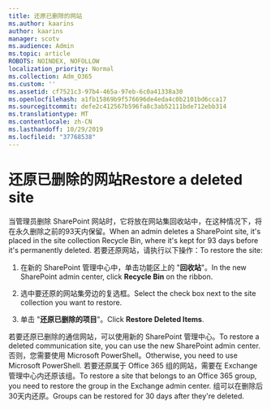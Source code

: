 ```yaml
---
title: 还原已删除的网站
ms.author: kaarins
author: kaarins
manager: scotv
ms.audience: Admin
ms.topic: article
ROBOTS: NOINDEX, NOFOLLOW
localization_priority: Normal
ms.collection: Adm_O365
ms.custom: ''
ms.assetid: cf7521c3-97b4-465a-97eb-6c0a41338a30
ms.openlocfilehash: a1fb15869b9f576696de4eda4c0b2101bd6cca17
ms.sourcegitcommit: defe2c412567b596fa8c3ab52111bde712ebb314
ms.translationtype: MT
ms.contentlocale: zh-CN
ms.lasthandoff: 10/29/2019
ms.locfileid: "37768538"
---
```

# <a name="restore-a-deleted-site"></a><span data-ttu-id="4f2e1-102">还原已删除的网站</span><span class="sxs-lookup"><span data-stu-id="4f2e1-102">Restore a deleted site</span></span>

<span data-ttu-id="4f2e1-103">当管理员删除 SharePoint 网站时，它将放在网站集回收站中，在这种情况下，将在永久删除之前的93天内保留。</span><span class="sxs-lookup"><span data-stu-id="4f2e1-103">When an admin deletes a SharePoint site, it's placed in the site collection Recycle Bin, where it's kept for 93 days before it's permanently deleted.</span></span> <span data-ttu-id="4f2e1-104">若要还原网站，请执行以下操作：</span><span class="sxs-lookup"><span data-stu-id="4f2e1-104">To restore the site:</span></span>
  
1. <span data-ttu-id="4f2e1-105">在新的 SharePoint 管理中心中，单击功能区上的 "**回收站**"。</span><span class="sxs-lookup"><span data-stu-id="4f2e1-105">In the new SharePoint admin center, click **Recycle Bin** on the ribbon.</span></span> 
    
2. <span data-ttu-id="4f2e1-106">选中要还原的网站集旁边的复选框。</span><span class="sxs-lookup"><span data-stu-id="4f2e1-106">Select the check box next to the site collection you want to restore.</span></span>
    
3. <span data-ttu-id="4f2e1-107">单击 "**还原已删除的项目**"。</span><span class="sxs-lookup"><span data-stu-id="4f2e1-107">Click **Restore Deleted Items**.</span></span>
    
<span data-ttu-id="4f2e1-108">若要还原已删除的通信网站，可以使用新的 SharePoint 管理中心。</span><span class="sxs-lookup"><span data-stu-id="4f2e1-108">To restore a deleted communication site, you can use the new SharePoint admin center.</span></span> <span data-ttu-id="4f2e1-109">否则，您需要使用 Microsoft PowerShell。</span><span class="sxs-lookup"><span data-stu-id="4f2e1-109">Otherwise, you need to use Microsoft PowerShell.</span></span> <span data-ttu-id="4f2e1-110">若要还原属于 Office 365 组的网站，需要在 Exchange 管理中心内还原该组。</span><span class="sxs-lookup"><span data-stu-id="4f2e1-110">To restore a site that belongs to an Office 365 group, you need to restore the group in the Exchange admin center.</span></span> <span data-ttu-id="4f2e1-111">组可以在删除后30天内还原。</span><span class="sxs-lookup"><span data-stu-id="4f2e1-111">Groups can be restored for 30 days after they're deleted.</span></span>
  

